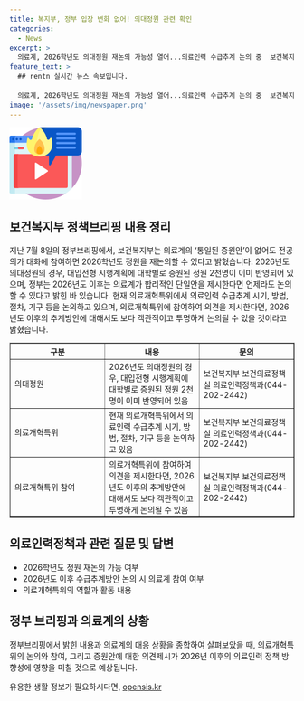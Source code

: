 ```yaml
---
title: 복지부, 정부 입장 변화 없어! 의대정원 관련 확인
categories:
  - News
excerpt: >
  의료계, 2026학년도 의대정원 재논의 가능성 열어...의료인력 수급추계 논의 중  보건복지부는 2026학년도 의대정원 재논의 가능성을 열었다고 밝혔다. 의료계의 합리적인 증원안이 제시된다면 언제든지 논의할 수 있다고 하며, 의료인력 수급추계 논의가 본격화될 것으로 전망된다. 의료계가 참여하고 의견을 제시한다면, 2026년도 이후의 추계방안에 대해 보다 객관적이고 투명하게 논의될 수 있을 것으로 전해졌다. (자료출처=정책브리핑 www.korea.kr)
feature_text: >
  ## rentn 실시간 뉴스 속보입니다.

  의료계, 2026학년도 의대정원 재논의 가능성 열어...의료인력 수급추계 논의 중  보건복지부는 2026학년도 의대정원 재논의 가능성을 열었다고 밝혔다. 의료계의 합리적인 증원안이 제시된다면 언제든지 논의할 수 있다고 하며, 의료인력 수급추계 논의가 본격화될 것으로 전망된다. 의료계가 참여하고 의견을 제시한다면, 2026년도 이후의 추계방안에 대해 보다 객관적이고 투명하게 논의될 수 있을 것으로 전해졌다. (자료출처=정책브리핑 www.korea.kr)
image: '/assets/img/newspaper.png'
---
```


<p><img src="/assets/img/news.png" alt="rentncar 속보" /></p>

<h2 data-ke-size="size26">보건복지부 정책브리핑 내용 정리</h2>

<p data-ke-size="size16">지난 7월 8일의 정부브리핑에서, 보건복지부는 의료계의 ‘통일된 증원안’이 없어도 전공의가 대화에 참여하면 2026학년도 정원을 재논의할 수 있다고 밝혔습니다. 2026년도 의대정원의 경우, 대입전형 시행계획에 대학별로 증원된 정원 2천명이 이미 반영되어 있으며, 정부는 2026년도 이후는 의료계가 합리적인 단일안을 제시한다면 언제라도 논의할 수 있다고 밝힌 바 있습니다. 현재 의료개혁특위에서 의료인력 수급추계 시기, 방법, 절차, 기구 등을 논의하고 있으며, 의료개혁특위에 참여하여 의견을 제시한다면, 2026년도 이후의 추계방안에 대해서도 보다 객관적이고 투명하게 논의될 수 있을 것이라고 밝혔습니다.</p>

<table style="width: 100%;" border="1">
<thead>
<tr>
<th style="width: 33.3333%;">구분</th>
<th style="width: 33.3333%;">내용</th>
<th style="width: 33.3333%;">문의</th>
</tr>
</thead>
<tbody>
<tr>
<td style="width: 33.3333%;">의대정원</td>
<td style="width: 33.3333%;">2026년도 의대정원의 경우, 대입전형 시행계획에 대학별로 증원된 정원 2천명이 이미 반영되어 있음</td>
<td style="width: 33.3333%;">보건복지부 보건의료정책실 의료인력정책과(044-202-2442)</td>
</tr>
<tr>
<td style="width: 33.3333%;">의료개혁특위</td>
<td style="width: 33.3333%;">현재 의료개혁특위에서 의료인력 수급추계 시기, 방법, 절차, 기구 등을 논의하고 있음</td>
<td style="width: 33.3333%;">보건복지부 보건의료정책실 의료인력정책과(044-202-2442)</td>
</tr>
<tr>
<td style="width: 33.3333%;">의료개혁특위 참여</td>
<td style="width: 33.3333%;">의료개혁특위에 참여하여 의견을 제시한다면, 2026년도 이후의 추계방안에 대해서도 보다 객관적이고 투명하게 논의될 수 있음</td>
<td style="width: 33.3333%;">보건복지부 보건의료정책실 의료인력정책과(044-202-2442)</td>
</tr>
</tbody>
</table>

<h2 data-ke-size="size26">의료인력정책과 관련 질문 및 답변</h2>

<ul>
<li>2026학년도 정원 재논의 가능 여부</li>
<li>2026년도 이후 수급추계방안 논의 시 의료계 참여 여부</li>
<li>의료개혁특위의 역할과 활동 내용</li>
</ul>

<h2 data-ke-size="size26">정부 브리핑과 의료계의 상황</h2>

<p data-ke-size="size16">정부브리핑에서 밝힌 내용과 의료계의 대응 상황을 종합하여 살펴보았을 때, 의료개혁특위의 논의와 참여, 그리고 증원안에 대한 의견제시가 2026년 이후의 의료인력 정책 방향성에 영향을 미칠 것으로 예상됩니다.</p>
유용한 생활 정보가 필요하시다면, <a href="https://opensis.kr" rel="dofollow">opensis.kr</a>


